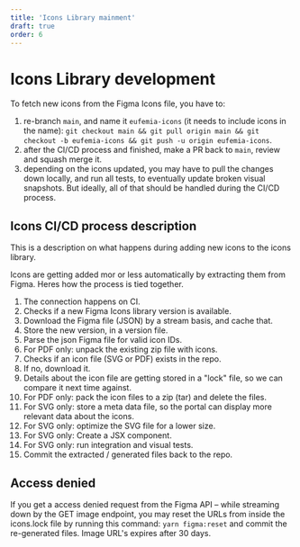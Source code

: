 ```yaml
---
title: 'Icons Library mainment'
draft: true
order: 6
---
```


# Icons Library development

To fetch new icons from the Figma Icons file, you have to:

1. re-branch `main`, and name it `eufemia-icons` (it needs to include icons in the name): `git checkout main && git pull origin main && git checkout -b eufemia-icons && git push -u origin eufemia-icons`.
1. after the CI/CD process and finished, make a PR back to `main`, review and squash merge it.
1. depending on the icons updated, you may have to pull the changes down locally, and run all tests, to eventually update broken visual snapshots. But ideally, all of that should be handled during the CI/CD process.

## Icons CI/CD process description

This is a description on what happens during adding new icons to the icons library.

Icons are getting added mor or less automatically by extracting them from Figma. Heres how the process is tied together.

1. The connection happens on CI.
1. Checks if a new Figma Icons library version is available.
1. Download the Figma file (JSON) by a stream basis, and cache that.
1. Store the new version, in a version file.
1. Parse the json Figma file for valid icon IDs.
1. For PDF only: unpack the existing zip file with icons.
1. Checks if an icon file (SVG or PDF) exists in the repo.
1. If no, download it.
1. Details about the icon file are getting stored in a "lock" file, so we can compare it next time against.
1. For PDF only: pack the icon files to a zip (tar) and delete the files.
1. For SVG only: store a meta data file, so the portal can display more relevant data about the icons.
1. For SVG only: optimize the SVG file for a lower size.
1. For SVG only: Create a JSX component.
1. For SVG only: run integration and visual tests.
1. Commit the extracted / generated files back to the repo.

## Access denied

If you get a access denied request from the Figma API – while streaming down by the GET image endpoint, you may reset the URLs from inside the icons.lock file by running this command: `yarn figma:reset` and commit the re-generated files. Image URL's expires after 30 days.
